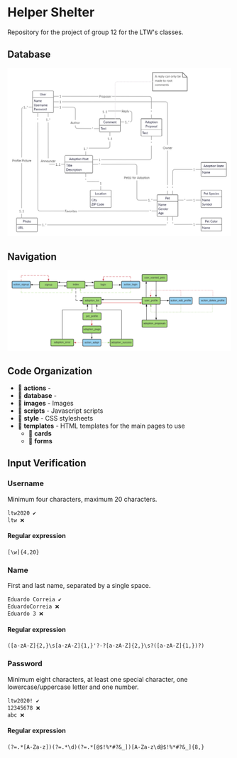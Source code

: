 # Helper Shelter

Repository for the project of group 12 for the LTW's classes.

## Database

[![Database Scheme](Database.png)](https://app.creately.com/diagram/qilCyc2EWYk/edit)

## Navigation

[![Navigation Scheme](Navigation.png)](https://lucid.app/invitations/accept/6660a0dd-ec67-4d0e-b2dc-eb85346cd84a)

## Code Organization

- 📂 **actions** - 
- 📂 **database** - 
- 📂 **images** - Images 
- 📂 **scripts** - Javascript scripts
- 📂 **style** - CSS stylesheets
- 📂 **templates** - HTML templates for the main pages to use
    - 📂 **cards**
    - 📂 **forms**

## Input Verification

### Username

Minimum four characters, maximum 20 characters.

```
ltw2020 ✔️
ltw ❌ 
```

#### Regular expression

`[\w]{4,20}`

### Name 

First and last name, separated by a single space.

```
Eduardo Correia ✔️
EduardoCorreia ❌ 
Eduardo 3 ❌
```

#### Regular expression

`([a-zA-Z]{2,}\s[a-zA-Z]{1,}'?-?[a-zA-Z]{2,}\s?([a-zA-Z]{1,})?)`

### Password

Minimum eight characters, at least one special character, one lowercase/uppercase letter and one number.

```
ltw2020! ✔️
12345678 ❌ 
abc ❌ 
```

#### Regular expression

`(?=.*[A-Za-z])(?=.*\d)(?=.*[@$!%*#?&_])[A-Za-z\d@$!%*#?&_]{8,}`
